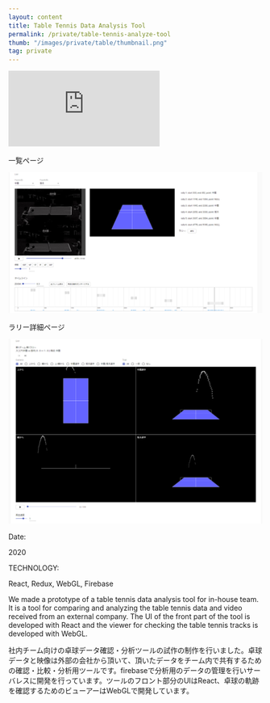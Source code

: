 ```yaml
---
layout: content
title: Table Tennis Data Analysis Tool
permalink: /private/table-tennis-analyze-tool
thumb: "/images/private/table/thumbnail.png"
tag: private
---
```


<div class="video-wrapper">
<iframe src="https://www.youtube.com/embed/85zup374hBk" frameborder="0" allowfullscreen></iframe>
</div>

<div class="post-description">
    <p>一覧ページ</p>
    <img src="/images/private/table/img01.png">
</div>
<div class="post-description">
    <p>ラリー詳細ページ</p>
    <img src="/images/private/table/img02.png">
</div>

<div class="post-category">
<p class="post-title">Date:</p>
<p class="post-value">2020</p>
</div>

<div class="post-category">
<p class="post-title">TECHNOLOGY:</p>
<p class="post-value">React, Redux, WebGL, Firebase</p>
</div>

<div class="post-description">  
<p>
We made a prototype of a table tennis data analysis tool for in-house team. It is a tool for comparing and analyzing the table tennis data and video received from an external company. The UI of the front part of the tool is developed with React and the viewer for checking the table tennis tracks is developed with WebGL.
</p>
</div>

<div class="post-description">  
<p>
社内チーム向けの卓球データ確認・分析ツールの試作の制作を行いました。卓球データと映像は外部の会社から頂いて、頂いたデータをチーム内で共有するための確認・比較・分析用ツールです。firebaseで分析用のデータの管理を行いサーバレスに開発を行っています。ツールのフロント部分のUIはReact、卓球の軌跡を確認するためのビューアーはWebGLで開発しています。
</p>
</div>

 <div class="m-margin"></div>

[workurl]: http://kenji-special.tv/vr
